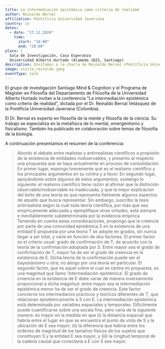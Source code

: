 ```yaml
---
title: La intermediación epistémica como criterio de realidad
author: Reinaldo Bernal
affiliation: Pontificia Universidad Javeriana
country: co
dates: 
  - date: "17.12.2024"
    time:
      start: "18:00"
      end: "20:00"
place: |
  Sala de Investigación, Casa Esperanza  
  Universidad Alberto Hurtado (Alameda 1825, Santiago)
description: Invitamos a la charla de Reinaldo Bernal (Pontificia Universidad Javeriana) en la Sala de Investigación, Casa Esperanza el 17.11.2024 - 18:00. ¡Inscríbete aquí!
image: visita_reinaldo.jpeg
eventType: talk
---
```


El grupo de investigación Santiago Mind & Cognition y el Programa de Magíster en Filosofía del Departamento de Filosofía de la Universidad Alberto Hurtado invitan a la conferencia "La intermediación epistémica como criterio de realidad", dictada por el Dr. Reinaldo Bernal Velásquez de la Pontificia Universidad Javeriana (Colombia).

El Dr. Bernal es experto en filosofía de la mente y filosofía de la ciencia. Su trabajo se especializa en la metafísica de lo mental, emergentismo y fisicalismo. También ha publicado en colaboración sobre temas de filosofía de la biología.

A continuación presentamos el resumen de la conferencia:

> Abordo el debate entre realistas y antirrealistas científicos a propósito de la existencia de entidades inobservables, y presento al respecto una propuesta que se haya actualmente en proceso de consolidación. En primer lugar, expongo brevemente qué es el realismo científico y los principales argumentos en su contra y a favor. En segundo lugar, apoyándome sobre algunos de estos argumentos, sostengo lo siguiente: el realismo científico tiene razón al afirmar que la distinción observable/inobservable es inadecuada, y que la mejor explicación del éxito de una teoría es que representa fielmente algunos aspectos de aquello que busca representar. Sin embargo, suscribo la tesis antirrealista según la cual toda teoría científica, por más que sea empíricamente adecuada y ejemplifique otras virtudes, está siempre e inevitablemente subdeterminada por la evidencia empírica. Teniendo en cuenta estas consideraciones, propongo que la creencia por parte de una comunidad epistémica S en la existencia de una entidad E propuesta por una teoría T se adopte en grados, sin nunca llegar a ser total, y varíe en función de dos factores. El primer factor es el criterio usual: grado de confirmación de T, de acuerdo con la teoría de la confirmación adoptada por S. Entre mayor sea el grado de confirmación de T, mayor ha de ser el grado de creencia en la existencia de E. Dicha teoría de la confirmación puede ser el bayesianismo u otra; no abogo por una teoría en particular. El segundo factor, que es aquel sobre el cual se centra mi propuesta, es una magnitud que llamo ‘intermediación epistémica’. El grado de creencia en la existencia de E debe variar de manera inversamente proporcional a dicha magnitud: entre mayor sea la intermediación epistémica menor ha de ser el grado de creencia. Este factor concierne los intermediarios prácticos y teóricos diferentes de T, que relacionan epistémicamente a S con E. La intermediación epistémica está determinada por variables espaciales y temporales. Difícilmente puede cuantificarse sobre una escala fina, pero varía de la siguiente manera: es mayor en la medida en que (i) la distancia espacial que habría entre el lugar en que se encuentra el punto de vista de S y la ubicación de E sea mayor; (ii) la diferencia que habría entre los órdenes de magnitud de los tamaños físicos de los sujetos que constituyen S y la entidad E sea mayor, y (iii) la longitud temporal de la cadena causal que conectaría a E con S sea mayor.

<!-- ---

Puedes ver la grabación de esta conferencia a continuación:

<div class="is-flex is-justify-content-center my-5">
<iframe width="560" height="315" src="https://www.youtube.com/embed/hME_zB0YpYc?si=Fn-OCtGLdWI2lhHq" title="YouTube video player" frameborder="0" allow="accelerometer; autoplay; clipboard-write; encrypted-media; gyroscope; picture-in-picture; web-share" referrerpolicy="strict-origin-when-cross-origin" allowfullscreen></iframe>
</div> -->
